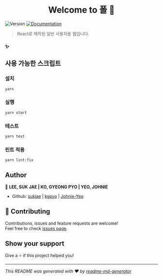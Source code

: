 <h1 align="center">Welcome to 폴   👋</h1>
<p>
  <img alt="Version" src="https://img.shields.io/badge/version-0.1.0-blue.svg?cacheSeconds=2592000" />
  <a href="https://github.com/connect-foundation/2019-20/wiki" target="_blank">
    <img alt="Documentation" src="https://img.shields.io/badge/documentation-yes-brightgreen.svg" />
  </a>
</p>

> React로 제작된 일반 사용자용 웹입니다.

### ✨ 

## 사용 가능한 스크립트

### 설치

```sh
yarn
```

### 실행

```sh
yarn start
```

### 테스트

```sh
yarn test
```

### 린트 적용

```sh
yarn lint:fix
```

## Author

👤 **LEE, SUK JAE | KO, GYEONG PYO | YEO, JOHNIE**

* Github: [sukjae](https://github.com/sukjae) |  [kgpyo](https://github.com/kgpyo) |  [Johnie-Yeo](https://github.com/Johnie-Yeo)

## 🤝 Contributing

Contributions, issues and feature requests are welcome!<br />Feel free to check [issues page](https://github.com/connect-foundation/2019-20/issues).

## Show your support

Give a ⭐️ if this project helped you!

***
_This README was generated with ❤️ by [readme-md-generator](https://github.com/kefranabg/readme-md-generator)_